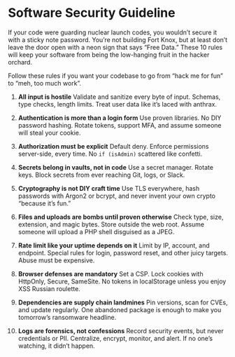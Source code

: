# Software Security Guideline

If your code were guarding nuclear launch codes, you wouldn’t secure it with a sticky note password. You’re not building Fort Knox, but at least don’t leave the door open with a neon sign that says “Free Data.” These 10 rules will keep your software from being the low-hanging fruit in the hacker orchard.

Follow these rules if you want your codebase to go from “hack me for fun” to “meh, too much work”.

1. **All input is hostile**
   Validate and sanitize every byte of input. Schemas, type checks, length limits. Treat user data like it’s laced with anthrax.

2. **Authentication is more than a login form**
   Use proven libraries. No DIY password hashing. Rotate tokens, support MFA, and assume someone will steal your cookie.

3. **Authorization must be explicit**
   Default deny. Enforce permissions server-side, every time. No `if (isAdmin)` scattered like confetti.

4. **Secrets belong in vaults, not in code**
   Use a secret manager. Rotate keys. Block secrets from ever reaching Git, logs, or Slack.

5. **Cryptography is not DIY craft time**
   Use TLS everywhere, hash passwords with Argon2 or bcrypt, and never invent your own crypto “because it’s fun.”

6. **Files and uploads are bombs until proven otherwise**
   Check type, size, extension, and magic bytes. Store outside the web root. Assume someone will upload a PHP shell disguised as a JPEG.

7. **Rate limit like your uptime depends on it**
   Limit by IP, account, and endpoint. Special rules for login, password reset, and other juicy targets. Abuse must be expensive.

8. **Browser defenses are mandatory**
   Set a CSP. Lock cookies with HttpOnly, Secure, SameSite. No tokens in localStorage unless you enjoy XSS Russian roulette.

9. **Dependencies are supply chain landmines**
   Pin versions, scan for CVEs, and update regularly. One abandoned package is enough to make you tomorrow’s ransomware headline.

10. **Logs are forensics, not confessions**
    Record security events, but never credentials or PII. Centralize, encrypt, monitor, and alert. If no one’s watching, it didn’t happen.
